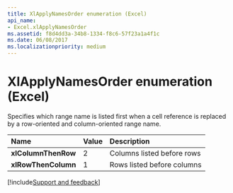 ```yaml
---
title: XlApplyNamesOrder enumeration (Excel)
api_name:
- Excel.xlApplyNamesOrder
ms.assetid: f8d4dd3a-34b8-1334-f8c6-57f23a1a4f1c
ms.date: 06/08/2017
ms.localizationpriority: medium
---
```



# XlApplyNamesOrder enumeration (Excel)

Specifies which range name is listed first when a cell reference is replaced by a row-oriented and column-oriented range name.

|Name|Value|Description|
|:-----|:-----|:-----|
| **xlColumnThenRow**|2|Columns listed before rows|
| **xlRowThenColumn**|1|Rows listed before columns|

[!include[Support and feedback](~/includes/feedback-boilerplate.md)]